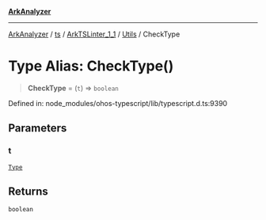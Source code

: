 [**ArkAnalyzer**](../../../../../../../../README.md)

***

[ArkAnalyzer](../../../../../../../../globals.md) / [ts](../../../../../README.md) / [ArkTSLinter\_1\_1](../../../README.md) / [Utils](../README.md) / CheckType

# Type Alias: CheckType()

> **CheckType** = (`t`) => `boolean`

Defined in: node\_modules/ohos-typescript/lib/typescript.d.ts:9390

## Parameters

### t

[`Type`](../../../../../interfaces/Type.md)

## Returns

`boolean`
